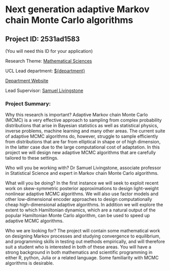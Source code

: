 # Next generation adaptive Markov chain Monte Carlo algorithms

## Project ID: **2531ad1583**
(You will need this ID for your application)

Research Theme: [Mathematical Sciences](../themes/mathematical-sciences.md)

UCL Lead department: [${department}](../departments/statistical-science.md)

[Department Website](https://www.ucl.ac.uk/statistics)

Lead Supervisor: [Samuel Livingstone](https://profiles.ucl.ac.uk/37248)

### Project Summary:

Why this research is important?
 Adaptive Markov chain Monte Carlo (MCMC) is a very effective approach to sampling from complex probability distributions that arise in Bayesian statistics as well as statistical physics, inverse problems, machine learning and many other areas.  The current suite of adaptive MCMC algorithms do, however, struggle to sample efficiently from distributions that are far from elliptical in shape or of high dimension, in the latter case due to the large computational cost of adaptation.  In this project we will design new adaptive MCMC algorithms that are carefully tailored to these settings.  

Who will you be working with?
Dr Samuel Livingstone, associate professor in Statistical Science and expert in Markov chain Monte Carlo algorithms.

What will you be doing?
In the first instance we will seek to exploit recent work on skew-symmetric posterior approximations to design light-weight nonlinear adaptive MCMC algorithms. We will also use factor models and other low-dimensional encoder approaches to design computationally cheap high-dimensional adaptive algorithms.  In addition we will explore the extent to which Hamiltonian dynamics, which are a natural output of the popular Hamiltonian Monte Carlo algorithm, can be used to speed up adaptive MCMC algorithms. 

Who we are looking for?
The project will contain some mathematical work on designing Markov processes and studying convergence to equilibrium, and programming skills in testing out methods empirically, and will therefore suit a student who is interested in both of these areas. You will have a strong background in both mathematics and scientific programming in either R, python, Julia or a related language. Some familiarity with MCMC algorithms is desirable.
